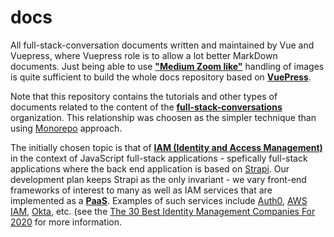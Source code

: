 # docs
All full-stack-conversation documents written and maintained by Vue and Vuepress, where Vuepress role is to allow a lot better MarkDown documents. Just being able to use **["Medium Zoom like"](https://github.com/francoischalifour/medium-zoom/tree/master/examples/react-markdown)** handling of images is quite sufficient to build the whole docs repository based on **[VuePress](https://vuepress.vuejs.org/guide/)**.

Note that this repository contains the tutorials and other types of documents related to the content of the **[full-stack-conversations](https://github.com/full-stack-conversations/docs/edit/master/README.md)** organization. This relationship was choosen as the simpler technique than using [Monorepo](https://medium.com/@johnclarke_82232/mono-or-multi-repo-6c3674142dfc) approach.

The initially chosen topic is that of **[IAM (Identity and Access Management)](https://en.wikipedia.org/wiki/IAM)** in the context of JavaScript full-stack applications - spefically full-stack applications where the back end application is based on [Strapi](https://strapi.io/). Our development plan keeps Strapi as the only invariant - we vary front-end frameworks of interest to many as well as IAM services that are implemented as a **[PaaS](https://en.wikipedia.org/wiki/Platform_as_a_service)**. Examples of such services include [Auth0](https://auth0.com/), [AWS IAM](https://aws.amazon.com/iam/), [Okta](https://www.okta.com/), etc. (see the [The 30 Best Identity Management Companies For 2020](https://solutionsreview.com/identity-management/the-30-best-identity-management-companies/) for more information.


